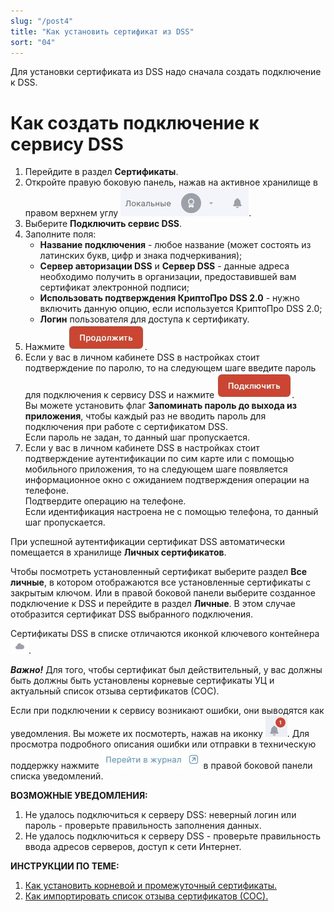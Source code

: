 ```yaml
---
slug: "/post4"
title: "Как установить сертификат из DSS"
sort: "04"
---
```


Для установки сертификата из DSS надо сначала создать подключение к DSS.

# Как создать подключение к сервису DSS

1. Перейдите в раздел **Сертификаты**.
2. Откройте правую боковую панель, нажав на активное хранилище в правом верхнем углу ![select-store-button.jpg](./images/select-store-button.jpg "Активное хранилище сертификатов").
3. Выберите **Подключить сервис DSS**.
4. Заполните поля:
     - **Название подключения** - любое название (может состоять из латинских букв, цифр и знака подчеркивания);
     - **Сервер авторизации DSS** и **Сервер DSS** - данные адреса необходимо получить в организации, предоставившей вам сертификат электронной подписи;
     - **Использовать подтверждения КриптоПро DSS 2.0**  - нужно включить данную опцию, если используется КриптоПро DSS 2.0;
     - **Логин** пользователя  для доступа к сертификату.
4. Нажмите ![continue-button.jpg](./images/continue-button.jpg "Продолжить").
5. Если у вас в личном кабинете DSS в настройках стоит подтверждение по паролю, то на следующем шаге введите пароль для подключения к сервису DSS и нажмите ![connect-button.jpg](./images/connect-button.jpg "Подключить").   
Вы можете установить флаг **Запоминать пароль до выхода из приложения**, чтобы каждый раз не вводить  пароль для подключения  при работе с сертификатом DSS.  
    Если пароль не задан, то данный шаг пропускается.
6. Если у вас в личном кабинете DSS в настройках стоит подтверждение аутентификации по сим карте или с помощью мобильного приложения, то на следующем шаге появляется информационное окно с ожиданием подтверждения операции на телефоне.  
Подтвердите операцию на телефоне.  
    Если идентификация настроена не с помощью телефона, то данный шаг пропускается.

При успешной аутентификации сертификат DSS автоматически помещается в хранилище **Личных сертификатов**.

Чтобы посмотреть установленный сертификат выберите раздел **Все личные**, в котором отображаются все установленные сертификаты с закрытым ключом. 
Или в правой боковой панели  выберите созданное подключение к DSS и перейдите в раздел **Личные**. В этом случае отобразится сертификат DSS выбранного подключения.

Сертификаты DSS в списке отличаются иконкой ключевого контейнера ![cloud-icon.jpg](./images/cloud-icon.jpg "Иконка сертификата DSS").

***Важно!*** Для того, чтобы сертификат был действительный, у вас должны быть должны быть установлены корневые сертификаты УЦ и актуальный список отзыва сертификатов (СОС).

Если при подключении к сервису возникают ошибки, они выводятся как уведомления. Вы можете их посмотерть, нажав на иконку ![notifications-button.jpg](./images/notifications-button.jpg "События"). Для просмотра подробного описания ошибки или отправки в техническую поддержку нажмите ![to-log-button.jpg](./images/to-log-button.jpg "Перейти в журнал") в правой боковой панели списка уведомлений.

**ВОЗМОЖНЫЕ УВЕДОМЛЕНИЯ:**  
1. Не удалось подключиться к серверу DSS: неверный логин или пароль - проверьте правильность заполнения данных.  
2. Не удалось подключиться к серверу DSS - проверьте правильность ввода адресов серверов, доступ к сети Интернет.  

**ИНСТРУКЦИИ ПО ТЕМЕ:**   
1. [Как установить корневой и промежуточный сертификаты.](https://docs.cryptoarm.ru/05-v3.0-Beta/005-certs/import-UC-certs)  
3. [Как импортировать список отзыва сертификатов (СОС).](https://docs.cryptoarm.ru/05-v3.0-Beta/005-certs/import-crl)  